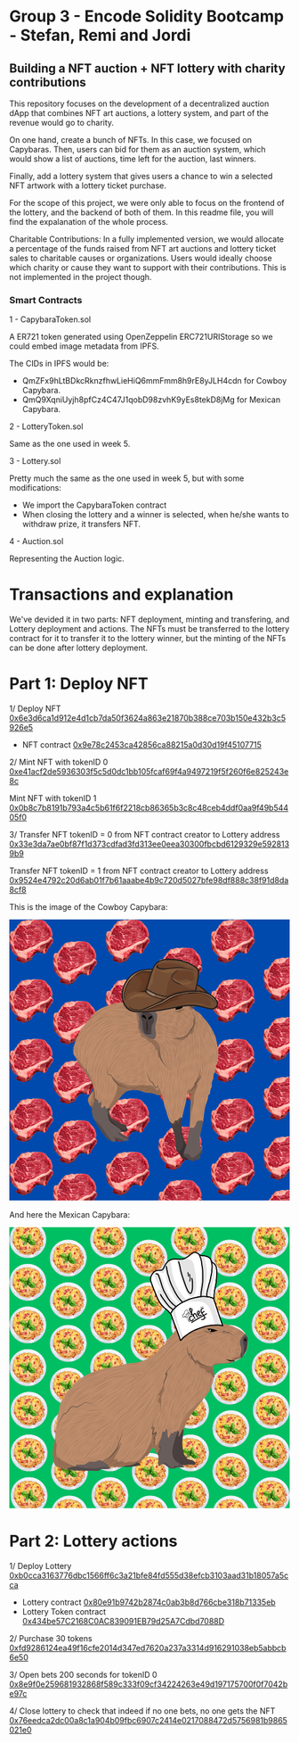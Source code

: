 # Group 3 - Encode Solidity Bootcamp - Stefan, Remi and Jordi

## Building a NFT auction + NFT lottery with charity contributions

This repository focuses on the development of a decentralized auction dApp that combines NFT art auctions, a lottery system, and part of the revenue would go to charity.

On one hand, create a bunch of NFTs. In this case, we focused on Capybaras. Then, users can bid for them as an auction system, which would show a list of auctions, time left for the auction, last winners. 

Finally, add a lottery system that gives users a chance to win a selected NFT artwork with a lottery ticket purchase.

For the scope of this project, we were only able to focus on the frontend of the lottery, and the backend of both of them. In this readme file, you will find the expalanation of the whole process.

Charitable Contributions: In a fully implemented version, we would allocate a percentage of the funds raised from NFT art auctions and lottery ticket sales to charitable causes or organizations. Users would ideally choose which charity or cause they want to support with their contributions. This is not implemented in the project though.

### Smart Contracts

1 - CapybaraToken.sol

A ER721 token generated using OpenZeppelin ERC721URIStorage so we could embed image metadata from IPFS.

The CIDs in IPFS would be:

- QmZFx9hLtBDkcRknzfhwLieHiQ6mmFmm8h9rE8yJLH4cdn for Cowboy Capybara.
- QmQ9XqniUyjh8pfCz4C47J1qobD98zvhK9yEs8tekD8jMg for Mexican Capybara.

2 - LotteryToken.sol

Same as the one used in week 5.

3 - Lottery.sol

Pretty much the same as the one used in week 5, but with some modifications:

- We import the CapybaraToken contract 
- When closing the lottery and a winner is selected, when he/she wants to withdraw prize, it transfers NFT.

4 - Auction.sol

Representing the Auction logic.

# Transactions and explanation

We've devided it in two parts: NFT deployment, minting and transfering, and Lottery deployment and actions. The NFTs must be transferred to the lottery contract for it to transfer it to the lottery winner, but the minting of the NFTs can be done after lottery deployment. 

# Part 1: Deploy NFT
 
1/ Deploy NFT [0x6e3d6ca1d912e4d1cb7da50f3624a863e21870b388ce703b150e432b3c5926e5](https://sepolia.etherscan.io/tx/0x6e3d6ca1d912e4d1cb7da50f3624a863e21870b388ce703b150e432b3c5926e5)  
- NFT contract [0x9e78c2453ca42856ca88215a0d30d19f45107715](https://sepolia.etherscan.io/address/0x9e78c2453ca42856ca88215a0d30d19f45107715)

2/ Mint NFT with tokenID 0 [0xe41acf2de5936303f5c5d0dc1bb105fcaf69f4a9497219f5f260f6e825243e8c](https://sepolia.etherscan.io/tx/0xe41acf2de5936303f5c5d0dc1bb105fcaf69f4a9497219f5f260f6e825243e8c) 

Mint NFT with tokenID 1 [0x0b8c7b8191b793a4c5b61f6f2218cb86365b3c8c48ceb4ddf0aa9f49b54405f0](https://sepolia.etherscan.io/tx/0x0b8c7b8191b793a4c5b61f6f2218cb86365b3c8c48ceb4ddf0aa9f49b54405f0) 

3/ Transfer NFT tokenID = 0 from NFT contract creator to Lottery address [0x33e3da7ae0bf87f1d373cdfad3fd313ee0eea30300fbcbd6129329e5928139b9](https://sepolia.etherscan.io/tx/0x33e3da7ae0bf87f1d373cdfad3fd313ee0eea30300fbcbd6129329e5928139b9)

Transfer NFT tokenID = 1 from NFT contract creator to Lottery address [0x9524e4792c20d6ab01f7b61aaabe4b9c720d5027bfe98df888c38f91d8da8cf8](https://sepolia.etherscan.io/tx/0x9524e4792c20d6ab01f7b61aaabe4b9c720d5027bfe98df888c38f91d8da8cf8)

This is the image of the Cowboy Capybara:


![Cowboy Capybara](https://github.com/encode-club-solidity-bootcamp-team-3/final_project_bootcamp/blob/main/protocol/pictures/0.png)


And here the Mexican Capybara:


![Mexican Capybara](https://github.com/encode-club-solidity-bootcamp-team-3/final_project_bootcamp/blob/main/protocol/pictures/1.png)


# Part 2: Lottery actions

1/ Deploy Lottery [0xb0cca3163776dbc1566ff6c3a21bfe84fd555d38efcb3103aad31b18057a5cca](https://sepolia.etherscan.io/tx/0xb0cca3163776dbc1566ff6c3a21bfe84fd555d38efcb3103aad31b18057a5cca)
- Lottery contract [0x80e91b9742b2874c0ab3b8d766cbe318b71335eb](https://sepolia.etherscan.io/address/0x80e91b9742b2874c0ab3b8d766cbe318b71335eb)
- Lottery Token contract [0x434be57C2168C0AC839091EB79d25A7Cdbd7088D](https://sepolia.etherscan.io/address/0x434be57C2168C0AC839091EB79d25A7Cdbd7088D)

2/ Purchase 30 tokens [0xfd9286124ea49f16cfe2014d347ed7620a237a3314d916291038eb5abbcb6e50](https://sepolia.etherscan.io/tx/0xfd9286124ea49f16cfe2014d347ed7620a237a3314d916291038eb5abbcb6e50)

3/ Open bets 200 seconds for tokenID 0 [0x8e9f0e259681932868f589c333f09cf34224263e49d197175700f0f7042be97c](https://sepolia.etherscan.io/tx/0x8e9f0e259681932868f589c333f09cf34224263e49d197175700f0f7042be97c)

4/ Close lottery to check that indeed if no one bets, no one gets the NFT 
[0x76eedca2dc00a8c1a904b09fbc6907c2414e0217088472d5756981b9865021e0](https://sepolia.etherscan.io/tx/0x76eedca2dc00a8c1a904b09fbc6907c2414e0217088472d5756981b9865021e0)


